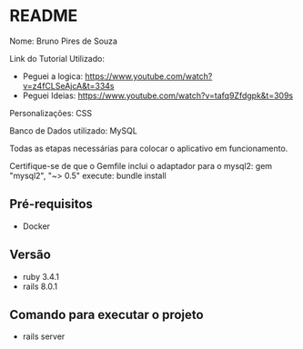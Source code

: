 # README

Nome: Bruno Pires de Souza
 
Link do Tutorial Utilizado: 
 * Peguei a logica: https://www.youtube.com/watch?v=z4fCLSeAjcA&t=334s
 * Peguei Ideias: https://www.youtube.com/watch?v=tafq9Zfdgpk&t=309s

Personalizações: CSS

Banco de Dados utilizado: MySQL

Todas as etapas necessárias para colocar o aplicativo em funcionamento.

Certifique-se de que o Gemfile inclui o adaptador para o mysql2:
gem "mysql2", "~> 0.5"
execute: bundle install

## Pré-requisitos
* Docker

## Versão
* ruby 3.4.1
* rails 8.0.1 

## Comando para executar o projeto
* rails server
